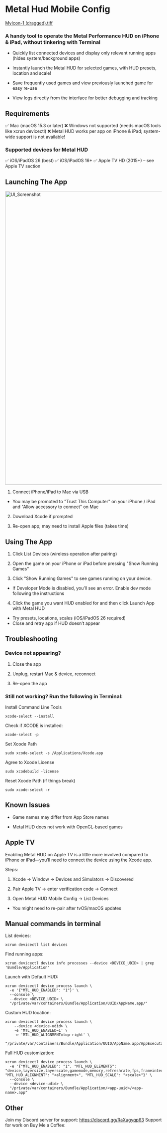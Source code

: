 # Metal Hud Mobile Config

[MyIcon-1 (dragged).tiff](https://github.com/user-attachments/files/21907012/MyIcon-1.dragged.tiff)


### A handy tool to operate the Metal Performance HUD on iPhone & iPad, without tinkering with Terminal

- Quickly list connected devices and display only relevant running apps (hides system/background apps)

- Instantly launch the Metal HUD for selected games, with HUD presets, location and scale!

- Save frequently used games and view previously launched game for easy re-use

- View logs directly from the interface for better debugging and tracking

## Requirements 

✅ Mac (macOS 15.3 or later) 
❌ Windows not supported (needs macOS tools like xcrun devicectl)
❌ Metal HUD works per app on iPhone & iPad; system-wide support is not available!

### Supported devices for Metal HUD

✅ iOS/iPadOS 26 (best)
✅ iOS/iPadOS 16+
✅ Apple TV HD (2015+) – see Apple TV section

## Launching The App
<img width="1122" height="942" alt="UI_Screenshot" src="https://github.com/user-attachments/assets/0c7ebf6c-58b4-46d5-a336-03c86da38386" />

1. Connect iPhone/iPad to Mac via USB

- You may be promoted to "Trust This Computer" on your iPhone / iPad and "Allow accessory to connect" on Mac 

2. Download Xcode if prompted

3. Re-open app; may need to install Apple files (takes time)

## Using The App

1. Click List Devices (wireless operation after pairing)

2. Open the game on your iPhone or iPad before pressing "Show Running Games" 

3. Click "Show Running Games" to see games running on your device. 

- If Developer Mode is disabled, you’ll see an error. Enable dev mode following the instructions

4. Click the game you want HUD enabled for and then click Launch App with Metal HUD
- Try presets, locations, scales (iOS/iPadOS 26 required)
- Close and retry app if HUD doesn’t appear

## Troubleshooting 

### Device not appearing?

1. Close the app

2. Unplug, restart Mac & device, reconnect

3. Re-open the app

### Still not working? Run the following in Terminal:

Install Command Line Tools
```
xcode-select --install
```
Check if XCODE is installed:
```
xcode-select -p
```
Set Xcode Path 
```
sudo xcode-select -s /Applications/Xcode.app
```
Agree to Xcode License
```
sudo xcodebuild -license
```
Reset Xcode Path (if things break)
```
sudo xcode-select -r
```

## Known Issues

- Game names may differ from App Store names

- Metal HUD does not work with OpenGL-based games

## Apple TV

Enabling Metal HUD on Apple TV is a little more involved compared to iPhone or iPad—you’ll need to connect the device using the Xcode app.

Steps: 

1. Xcode → Window → Devices and Simulators → Discovered

2. Pair Apple TV → enter verification code → Connect

3. Open Metal HUD Mobile Config → List Devices
- You might need to re-pair after tvOS/macOS updates

## Manual commands in terminal

List devices:
```
xcrun devicectl list devices
```

Find running apps:
```
xcrun devicectl device info processes --device <DEVICE_UDID> | grep 'Bundle/Application'
```

Launch with Default HUD:
```
xcrun devicectl device process launch \
  -e '{"MTL_HUD_ENABLED": "1"}' \
  --console \
  --device <DEVICE_UDID> \
  "/private/var/containers/Bundle/Application/UUID/AppName.app/"
```

Custom HUD location:
```
xcrun devicectl device process launch \
    --device <device-udid> \
    -e 'MTL_HUD_ENABLED=1' \
    -e 'MTL_HUD_ALIGNMENT=top-right' \
    "/private/var/containers/Bundle/Application/UUID/AppName.app/AppExecutable"
```

Full HUD customization:
```
xcrun devicectl device process launch \
  -e '{"MTL_HUD_ENABLED": "1", "MTL_HUD_ELEMENTS": "device,layersize,layerscale,gamemode,memory,refreshrate,fps,frameinterval,gputime,thermal,frameintervalgraph,presentdelay,metalcpu,shaders", "MTL_HUD_ALIGNMENT": "<alignment>", "MTL_HUD_SCALE": "<scale>"}' \
  --console \
  --device <device-udid> \
  "/private/var/containers/Bundle/Application/<app-uuid>/<app-name>.app"
```

## Other

Join my Discord server for support: https://discord.gg/RaXugyqp63
Support for work on Buy Me a Coffee: 
